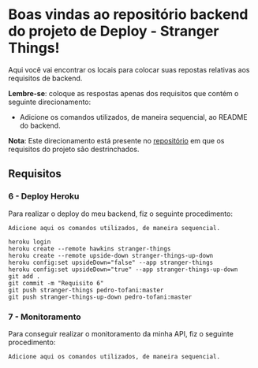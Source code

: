 # Boas vindas ao repositório backend do projeto de Deploy - Stranger Things!

Aqui você vai encontrar os locais para colocar suas repostas relativas aos requisitos de backend.

**Lembre-se**: coloque as respostas apenas dos requisitos que contém o seguinte direcionamento:

  - Adicione os comandos utilizados, de maneira sequencial, ao README do backend.

**Nota**: Este direcionamento está presente no [repositório](https://github.com/tryber/sd-02-project-stranger-things) em que os requisitos do projeto são destrinchados.

## Requisitos

### 6 - Deploy Heroku

Para realizar o deploy do meu backend, fiz o seguinte procedimento:

`Adicione aqui os comandos utilizados, de maneira sequencial.`

```
heroku login
heroku create --remote hawkins stranger-things
heroku create --remote upside-down stranger-things-up-down
heroku config:set upsideDown="false" --app stranger-things
heroku config:set upsideDown="true" --app stranger-things-up-down
git add .
git commit -m "Requisito 6"
git push stranger-things pedro-tofani:master
git push stranger-things-up-down pedro-tofani:master
```

### 7 - Monitoramento

Para conseguir realizar o monitoramento da minha API, fiz o seguinte procedimento:

`Adicione aqui os comandos utilizados, de maneira sequencial.`

